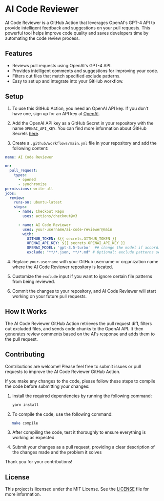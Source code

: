 # AI Code Reviewer

AI Code Reviewer is a GitHub Action that leverages OpenAI's GPT-4 API to provide intelligent feedback and suggestions on
your pull requests. This powerful tool helps improve code quality and saves developers time by automating the code
review process.

## Features

- Reviews pull requests using OpenAI's GPT-4 API.
- Provides intelligent comments and suggestions for improving your code.
- Filters out files that match specified exclude patterns.
- Easy to set up and integrate into your GitHub workflow.

## Setup

1. To use this GitHub Action, you need an OpenAI API key. If you don't have one, sign up for an API key
   at [OpenAI](https://beta.openai.com/signup).

2. Add the OpenAI API key as a GitHub Secret in your repository with the name `OPENAI_API_KEY`. You can find more
   information about GitHub Secrets [here](https://docs.github.com/en/actions/reference/encrypted-secrets).

3. Create a `.github/workflows/main.yml` file in your repository and add the following content:

```yaml
name: AI Code Reviewer

on:
  pull_request:
    types:
      - opened
      - synchronize
permissions: write-all
jobs:
  review:
    runs-on: ubuntu-latest
    steps:
      - name: Checkout Repo
        uses: actions/checkout@v3

      - name: AI Code Reviewer
        uses: your-username/ai-code-reviewer@main
        with:
          GITHUB_TOKEN: ${{ secrets.GITHUB_TOKEN }}
          OPENAI_API_KEY: ${{ secrets.OPENAI_API_KEY }}
          OPENAI_MODEL: 'gpt-3.5-turbo'  ## change the model if according to your requirements
          exclude: "**/*.json, **/*.md" # Optional: exclude patterns separated by commas
```

4. Replace `your-username` with your GitHub username or organization name where the AI Code Reviewer repository is
   located.

5. Customize the `exclude` input if you want to ignore certain file patterns from being reviewed.

6. Commit the changes to your repository, and AI Code Reviewer will start working on your future pull requests.

## How It Works

The AI Code Reviewer GitHub Action retrieves the pull request diff, filters out excluded files, and sends code chunks to
the OpenAI API. It then generates review comments based on the AI's response and adds them to the pull request.

## Contributing

Contributions are welcome! Please feel free to submit issues or pull requests to improve the AI Code Reviewer GitHub
Action.

If you make any changes to the code, please follow these steps to compile the code before submitting your changes:

1. Install the required dependencies by running the following command:
   ```bash
   yarn install
   ```
2. To compile the code, use the following command:
```bash
   make compile
```


3. After compiling the code, test it thoroughly to ensure everything is working as expected.

4. Submit your changes as a pull request, providing a clear description of the changes made and the problem it solves


Thank you for your contributions!


## License

This project is licensed under the MIT License. See the [LICENSE](LICENSE) file for more information.
